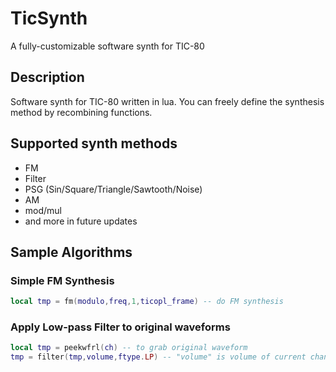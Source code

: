 # TicSynth
A fully-customizable software synth for TIC-80
## Description
Software synth for TIC-80 written in lua. You can freely define the synthesis method by recombining functions.
## Supported synth methods
- FM
- Filter
- PSG (Sin/Square/Triangle/Sawtooth/Noise)
- AM
- mod/mul
- and more in future updates
## Sample Algorithms
### Simple FM Synthesis
```lua
local tmp = fm(modulo,freq,1,ticopl_frame) -- do FM synthesis
```
### Apply Low-pass Filter to original waveforms
```lua
local tmp = peekwfrl(ch) -- to grab original waveform
tmp = filter(tmp,volume,ftype.LP) -- "volume" is volume of current channel
```
